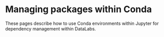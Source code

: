 # Managing packages within Conda

These pages describe how to use Conda environments within Jupyter for
dependency management within DataLabs.
